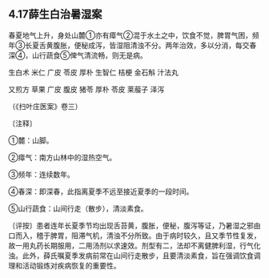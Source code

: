 ## 4.17薛生白治暑湿案

春夏地气上升，身处山麓①亦有瘴气②混于水土之中，饮食不觉，脾胃气困，频年③长夏舌黄腹胀，便秘成泻，皆湿阻清浊不分。两年治效，多以分消，每交春深④，山行蔬食⑤俾气清流畅，则无是病。

生白术  米仁  广皮  苓皮  厚朴  生智仁  桔梗  金石斛  汁法丸

又煎方  草果  广皮  腹皮  猪苓  厚朴  苓皮  莱菔子  泽泻

（《扫叶庄医案》卷三）

〔注释〕

①麓：山脚。

②瘴气：南方山林中的湿热空气。

③频年：连续数年。

④春深：即深春，此指离夏季不远至接近夏季的一段时间。

⑤山行蔬食：山间行走（散步），清淡素食。

〔评按〕患者连年长夏季节均出现舌苔黄，腹胀，便秘，腹泻等证，乃暑湿之邪由口而入，稽于脾胃，阻滞气机，清浊不分所致。由于病时较久，且又季节性复发，故一用丸药长期服用，二用汤剂以求速效。剂型有二，法却不离健脾利湿，行气化浊。此外，薛氏嘱夏季发病前常在山间行走散步，且要清淡素食，旨在强调饮食调理和活动锻炼对疾病恢复的重要性。
